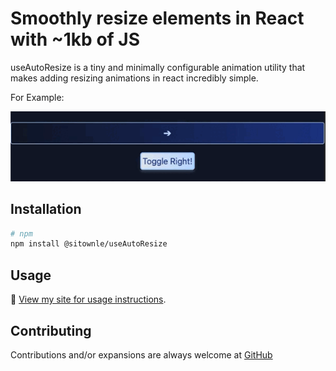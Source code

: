 # Smoothly resize elements in React with ~1kb of JS

useAutoResize is a tiny and minimally configurable animation utility that makes adding resizing animations in react incredibly simple.

For Example:

![alt text](https://github.com/sitownle/useAutoResize/blob/main/useAutoResizeDemo.gif?raw=true)

## Installation

```bash
# npm
npm install @sitownle/useAutoResize
```

## Usage

📖 [View my site for usage instructions](https://sitownle.dev/experimental/auto-resize).

## Contributing

Contributions and/or expansions are always welcome at <a href="https://github.com/sitownle/useAutoResize/issues">GitHub</a>
